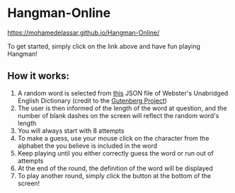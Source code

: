 # Hangman-Online
https://mohamedelassar.github.io/Hangman-Online/

To get started, simply click on the link above and have fun playing Hangman!

## How it works:
1. A random word is selected from [this](https://raw.githubusercontent.com/matthewreagan/WebstersEnglishDictionary/master/dictionary_compact.json) JSON file of Webster's Unabridged English Dictionary (credit to the [Gutenberg Project](https://www.gutenberg.org/ebooks/29765))
2. The user is then informed of the length of the word at question, and the number of blank dashes on the screen will reflect the random word's length
3. You will always start with 8 attempts
4. To make a guess, use your mouse click on the character from the alphabet the you believe is included in the word
5. Keep playing until you either correctly guess the word or run out of attempts 
6. At the end of the round, the definition of the word will be displayed
7. To play another round, simply click the button at the bottom of the screen!
